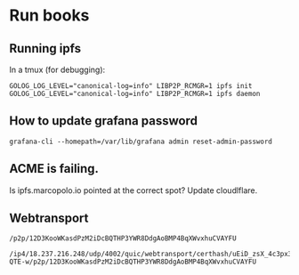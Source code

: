 # Run books

## Running ipfs

In a tmux (for debugging):

```
GOLOG_LOG_LEVEL="canonical-log=info" LIBP2P_RCMGR=1 ipfs init
GOLOG_LOG_LEVEL="canonical-log=info" LIBP2P_RCMGR=1 ipfs daemon
```


## How to update grafana password

```
grafana-cli --homepath=/var/lib/grafana admin reset-admin-password
```

## ACME is failing.

Is ipfs.marcopolo.io pointed at the correct spot? Update cloudlflare.

## Webtransport

```
/p2p/12D3KooWKasdPzM2iDcBQTHP3YWR8DdgAoBMP4BqXWvxhuCVAYFU

/ip4/18.237.216.248/udp/4002/quic/webtransport/certhash/uEiD_zsX_4c3px3fXGcR7l7Y1uuUVBNrzvDZ3Yo0gG7icvg/certhash/uEiDa3KMjw1j1X7eoyNBLODDh_4TEsKFNKTE7T2Ji-QTE-w/p2p/12D3KooWKasdPzM2iDcBQTHP3YWR8DdgAoBMP4BqXWvxhuCVAYFU

```